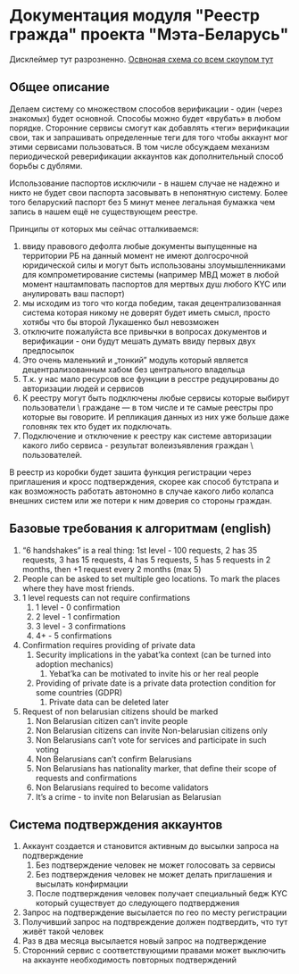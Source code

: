 # Документация модуля "Реестр гражда" проекта "Мэта-Беларусь"
Дисклеймер тут разрозненно.
[Освноная схема со всем скоупом тут](./crdesign.drawio)

## Общее описание
Делаем систему со множеством способов верификации - один (через знакомых) будет основной.
Способы можно будет «врубать» в любом порядке. Сторонние сервисы смогут как добавлять «теги» верификации свои, так и запрашивать определенные теги для того чтобы аккаунт мог этими сервисами пользоваться.
В том числе обсуждаем механизм периодической реверификации аккаунтов как дополнительный способ борьбы с дублями.

Использование паспортов исключили - в нашем случае не надежно и никто не будет свои паспорта засовывать в непонятную систему. Более того беларуский паспорт без 5 минут менее легальная бумажка чем запись в нашем ещё не существующем реестре.


Принципы от которых мы сейчас отталкиваемся:
1. ввиду правового дефолта любые документы выпущенные на территории РБ на данный момент не имеют долгосрочной юридической силы и могут быть использованы злоумышленниками для компрометирование системы (например МВД может в любой момент наштамповать паспортов для мертвых душ любого KYC или анулировать ваш паспорт)
2. мы исходим из того что когда победим, такая децентрализованная система которая никому не доверят будет иметь смысл, просто хотябы что бы второй Лукашенко был невозможен
3. отключите пожалуйста все привычки в вопросах документов и верификации - они будут мешать думать ввиду первых двух предпосылок
4. Это очень маленький и „тонкий” модуль который является децентрализованным хабом без центрального владельца
5. Т.к. у нас мало ресурсов все функции в ресстре редуцированы до авторизации людей и сервисов
6. К реестру могут быть подключены любые сервисы которые выбирут пользователи \ граждане — в том числе и те самые реестры про которые вы говорите. И репликация данных из них уже больше даже головняк тех кто будет их подключать.
7. Подключение и отключение к реестру как системе авторизации какого либо сервиса - результат волеизъявления граждан \ пользователей.

В реестр из коробки будет зашита функция регистрации через приглашения и кросс подтверждения, скорее как способ бутстрапа и как возможность работать автономно в случае какого либо колапса внешних систем или же потери к ним доверия со стороны граждан.

## Базовые требования к алгоритмам (english)
1. “6 handshakes” is a real thing: 1st level - 100 requests, 2 has 35 requests, 3 has 15 requests, 4 has 5 requests, 5 has 5 requests in 2 months, then +1 request every 2 months (max 5)
2. People can be asked to set multiple geo locations. To mark the places where they have most friends.
3. 1 level requests can not require confirmations
    1. 1 level - 0 confirmation
    2. 2 level - 1 confirmation
    3. 3 level - 3 confirmations
    4. 4+ - 5 confirmations
4. Confirmation requires providing of private data
    1. Security implications in the yabat’ka context (can be turned into adoption mechanics) 
        1. Yebat’ka can be motivated to invite his or her real people 
    2. Providing of private date is a private data protection condition for some countries (GDPR)
        1. Private data can be deleted later
5. Request of non belarusian citizens should be marked
    1. Non Belarusian citizen can’t invite people
    2. Non Belarusian citizens can invite Non-belarusian citizens only
    3. Non Belarusians can’t vote for services and participate in such voting
    4. Non Belarusians can’t confirm Belarusians 
    5. Non Belarusians has nationality marker, that define their scope of requests and confirmations
    6. Non Belarusians required to become validators
    7. It’s a crime - to invite non Belarusian as Belarusian

## Система подтверждения аккаунтов
1. Аккаунт создается и становится активным до высылки запроса на подтверждение
   1. Без подтверждение человек не может голосовать за сервисы
   2. Без подтверждения человек не может делать приглашения и высылать конфирмации
   3. После подтверждения человек получает специальный бедж KYC который существует до следующего подтверджения
2. Запрос на подтверждение высылается по гео по месту регистрации
3. Получивший запрос на подтвреждение должен подтвердить, что тут живёт такой человек
4. Раз в два месяца высылается новый запрос на подтверждение
5. Сторонний сервис с соответствующими правами может выключить на аккаунте необходимость повторных подтверждений